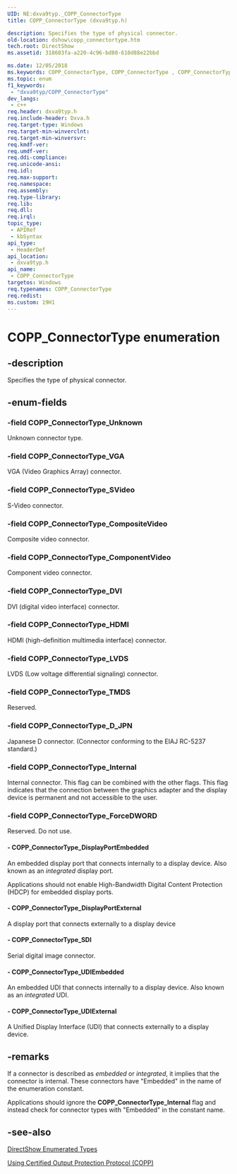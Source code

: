 ```yaml
---
UID: NE:dxva9typ._COPP_ConnectorType
title: COPP_ConnectorType (dxva9typ.h)

description: Specifies the type of physical connector.
old-location: dshow\copp_connectortype.htm
tech.root: DirectShow
ms.assetid: 318603fa-a220-4c96-bd80-610d88e22bbd

ms.date: 12/05/2018
ms.keywords: COPP_ConnectorType, COPP_ConnectorType , COPP_ConnectorType enumeration [DirectShow], COPP_ConnectorTypeEnumeration, COPP_ConnectorType_ComponentVideo, COPP_ConnectorType_CompositeVideo, COPP_ConnectorType_DVI, COPP_ConnectorType_D_JPN, COPP_ConnectorType_DisplayPortEmbedded, COPP_ConnectorType_DisplayPortExternal, COPP_ConnectorType_ForceDWORD, COPP_ConnectorType_HDMI, COPP_ConnectorType_Internal, COPP_ConnectorType_LVDS, COPP_ConnectorType_SDI, COPP_ConnectorType_SVideo, COPP_ConnectorType_TMDS, COPP_ConnectorType_UDIEmbedded, COPP_ConnectorType_UDIExternal, COPP_ConnectorType_Unknown, COPP_ConnectorType_VGA, dshow.copp_connectortype, dxva9typ/COPP_ConnectorType, dxva9typ/COPP_ConnectorType_ComponentVideo, dxva9typ/COPP_ConnectorType_CompositeVideo, dxva9typ/COPP_ConnectorType_DVI, dxva9typ/COPP_ConnectorType_D_JPN, dxva9typ/COPP_ConnectorType_DisplayPortEmbedded, dxva9typ/COPP_ConnectorType_DisplayPortExternal, dxva9typ/COPP_ConnectorType_ForceDWORD, dxva9typ/COPP_ConnectorType_HDMI, dxva9typ/COPP_ConnectorType_Internal, dxva9typ/COPP_ConnectorType_LVDS, dxva9typ/COPP_ConnectorType_SDI, dxva9typ/COPP_ConnectorType_SVideo, dxva9typ/COPP_ConnectorType_TMDS, dxva9typ/COPP_ConnectorType_UDIEmbedded, dxva9typ/COPP_ConnectorType_UDIExternal, dxva9typ/COPP_ConnectorType_Unknown, dxva9typ/COPP_ConnectorType_VGA
ms.topic: enum
f1_keywords: 
 - "dxva9typ/COPP_ConnectorType"
dev_langs:
 - c++
req.header: dxva9typ.h
req.include-header: Dxva.h
req.target-type: Windows
req.target-min-winverclnt: 
req.target-min-winversvr: 
req.kmdf-ver: 
req.umdf-ver: 
req.ddi-compliance: 
req.unicode-ansi: 
req.idl: 
req.max-support: 
req.namespace: 
req.assembly: 
req.type-library: 
req.lib: 
req.dll: 
req.irql: 
topic_type:
 - APIRef
 - kbSyntax
api_type:
 - HeaderDef
api_location:
 - dxva9typ.h
api_name:
 - COPP_ConnectorType
targetos: Windows
req.typenames: COPP_ConnectorType
req.redist: 
ms.custom: 19H1
---
```


# COPP_ConnectorType enumeration


## -description



Specifies the type of physical connector.




## -enum-fields




### -field COPP_ConnectorType_Unknown

Unknown connector type.
          


### -field COPP_ConnectorType_VGA

VGA (Video Graphics Array) connector.
          


### -field COPP_ConnectorType_SVideo

S-Video connector.
          


### -field COPP_ConnectorType_CompositeVideo

Composite video connector.
          


### -field COPP_ConnectorType_ComponentVideo

Component video connector.
          


### -field COPP_ConnectorType_DVI

DVI (digital video interface) connector.
          


### -field COPP_ConnectorType_HDMI

HDMI (high-definition multimedia interface) connector.
          


### -field COPP_ConnectorType_LVDS

LVDS (Low voltage differential signaling) connector.
          


### -field COPP_ConnectorType_TMDS

Reserved.
          


### -field COPP_ConnectorType_D_JPN

Japanese D connector. (Connector conforming to the EIAJ RC-5237 standard.)
          


### -field COPP_ConnectorType_Internal

Internal connector. This flag can be combined with the other flags. This flag indicates that the connection between the graphics adapter and the display device is permanent and not accessible to the user.
          


### -field COPP_ConnectorType_ForceDWORD

Reserved. Do not use.


#### - COPP_ConnectorType_DisplayPortEmbedded

An embedded display port that connects internally to a display device. Also known as an <i>integrated</i> display port.

Applications should not enable High-Bandwidth Digital Content Protection (HDCP)  for embedded display ports.


#### - COPP_ConnectorType_DisplayPortExternal

A display port that connects externally to a display device


#### - COPP_ConnectorType_SDI

Serial digital image connector.
          


#### - COPP_ConnectorType_UDIEmbedded

An embedded UDI that connects internally to a display device. Also known as an <i>integrated</i> UDI.


#### - COPP_ConnectorType_UDIExternal

A Unified Display Interface (UDI) that connects externally to a display device.


## -remarks



If a connector is described as <i>embedded</i> or <i>integrated</i>, it implies that the connector  is internal. These connectors have "Embedded" in the name of the enumeration constant. 

Applications should ignore the <b>COPP_ConnectorType_Internal</b> flag and instead check for connector types with "Embedded" in the constant name.




## -see-also




<a href="https://docs.microsoft.com/windows/desktop/DirectShow/directshow-enumerated-types">DirectShow Enumerated Types</a>



<a href="https://docs.microsoft.com/windows/desktop/DirectShow/using-certified-output-protection-protocol--copp">Using Certified Output Protection Protocol (COPP)</a>
 

 

